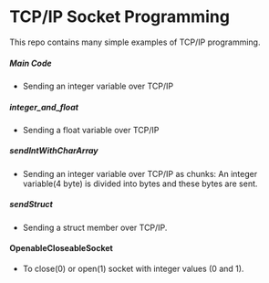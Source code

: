 # TCP/IP Socket Programming

This repo contains many simple examples of TCP/IP programming.

##### Main Code
- Sending an integer variable over TCP/IP
##### integer_and_float
- Sending a float variable over TCP/IP
##### sendIntWithCharArray
- Sending an integer variable over TCP/IP as chunks: An integer variable(4 byte) is divided into bytes and these bytes are sent.
##### sendStruct
- Sending a struct member over TCP/IP.
#### OpenableCloseableSocket
- To close(0) or open(1) socket with integer values (0 and 1).
